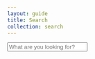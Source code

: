 ```yaml
---
layout: guide
title: Search
collection: search
---
```


<!-- Html Elements for Search -->
<div id="search-container">
    <input type="search" name="search" id="search-input" placeholder="What are you looking for?">
    <ul id="results-container"></ul>
</div>
    
<!-- Script pointing to search-script.js -->
<script src="/js/search-script.js" type="text/javascript"></script>

<!-- Configuration -->
<script>
SimpleJekyllSearch({
    searchInput: document.getElementById('search-input'),
    resultsContainer: document.getElementById('results-container'),
    searchResultTemplate: '<a href="{url}" tabindex="1"><p>{title}</p></a>',
    noResultsText: '<p>No results found!</p>',
    json: '/search.json'
})
</script>